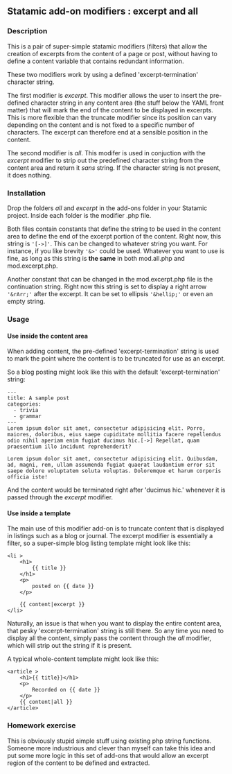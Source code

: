 ## Statamic add-on modifiers : excerpt and all

### Description

This is a pair of super-simple statamic modifiers (filters) that allow the creation of excerpts from the content of a page or post, without having to define a content variable that contains redundant information.

These two modifiers work by using a defined 'excerpt-termination' character string.  

The first modifier is *excerpt*. This modifier allows the user to insert the pre-defined character string in any content area (the stuff below the YAML front matter) that will mark the end of the content to be displayed in excerpts. This is more flexible than the truncate modifier since its position can vary depending on the content and is not fixed to a specific number of characters. The excerpt can therefore end at a sensible position in the content.

The second modifier is *all*. This modifer is used in conjuction with the *excerpt* modifier to strip out the predefined character string from the content area and return it *sans* string. If the character string is not present, it does nothing.

### Installation

Drop the folders *all* and *excerpt* in the add-ons folder in your Statamic project. Inside each folder is the modifier .php file. 

Both files contain constants that define the string to be used in the content area to define the end of the excerpt portion of the content. Right now, this string is ```'[->]'```. This can be changed to whatever string you want. For instance, if you like brevity ```'&>'``` could be used. Whatever you want to use is fine, as long as this string is **the same** in both mod.all.php and mod.excerpt.php. 

Another constant that can be changed in the mod.excerpt.php file is the continuation string. Right now this string is set to display a right arrow ```'&rArr;'``` after the excerpt. It can be set to ellipsis ```'&hellip;'``` or even an empty string.

### Usage

#### Use inside the content area

When adding content, the pre-defined 'excerpt-termination' string is used to mark the point where the content is to be truncated for use as an excerpt.

So a blog posting might look like this with the default 'excerpt-termination' string:

```
---
title: A sample post
categories:
  - trivia
  - grammar
---
Lorem ipsum dolor sit amet, consectetur adipisicing elit. Porro, maiores, doloribus, eius saepe cupiditate mollitia facere repellendus odio nihil aperiam enim fugiat ducimus hic.[->] Repellat, quam praesentium illo incidunt reprehenderit?

Lorem ipsum dolor sit amet, consectetur adipisicing elit. Quibusdam, ad, magni, rem, ullam assumenda fugiat quaerat laudantium error sit saepe dolore voluptatem soluta voluptas. Doloremque et harum corporis officia iste!
```
And the content would be terminated right after 'ducimus hic.' whenever it is passed through the *excerpt* modifier.


#### Use inside a template

The main use of this modifier add-on is to truncate content that is displayed in listings such as a blog or journal. The excerpt modifier is essentially a filter, so a super-simple blog listing template might look like this:

```
<li >
	<h1>
		{{ title }}
	</h1>
	<p>
		posted on {{ date }}
	</p>
	
	{{ content|excerpt }}
</li>
```

Naturally, an issue is that when you want to display the entire content area, that pesky 'excerpt-termination' string is still there. So any time you need to display all the content, simply pass the content through the *all* modifier, which will strip out the string if it is present.

A typical whole-content template might look like this:

```
<article >
	<h1>{{ title}}</h1>
	<p>
		Recorded on {{ date }}
	</p>
	{{ content|all }}
</article>
```

### Homework exercise

This is obviously stupid simple stuff using existing php string functions. Someone more industrious and clever than myself can take this idea and put some more logic in this set of add-ons that would allow an excerpt region of the content to be defined and extracted.





